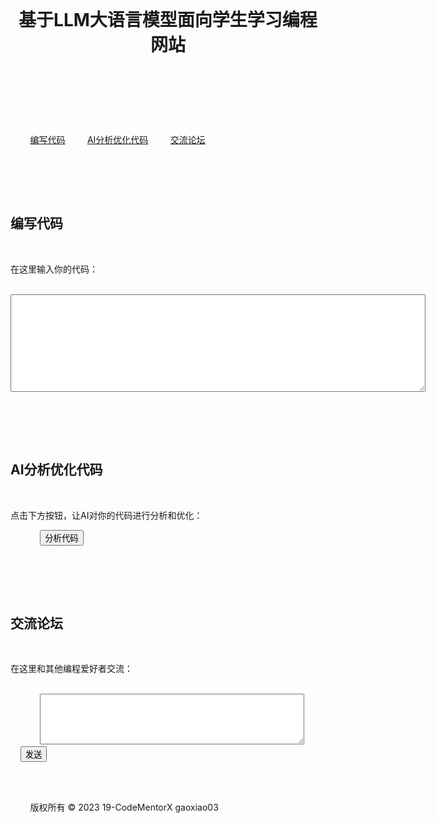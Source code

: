 <!DOCTYPE html>
<html>
<head>
    <title>基于LLM大语言模型面向学生学习编程网站</title>
    <style>
        body {
            font-family: Arial, sans-serif;
            background-color: #f2f2f2;
            margin: 0;
            padding: 0;
        }

        header {
            background-color: #333;
            color: #fff;
            text-align: center;
            padding: 10px;
        }

        nav {
            background-color: #eee;
            padding: 10px;
            display: flex;
            justify-content: center;
        }

        nav a {
            color: #333;
            text-decoration: none;
            margin: 0 10px;
            font-weight: bold;
        }

        main {
            padding: 20px;
            margin: 20px;
            background-color: #fff;
            border-radius: 5px;
            box-shadow: 0 2px 5px rgba(0, 0, 0, 0.1);
        }

        section {
            margin-bottom: 20px;
        }

        h1 {
            margin: 0;
        }

        footer {
            background-color: #333;
            color: #fff;
            text-align: center;
            padding: 10px;
        }

        #code-input {
            width: 100%;
            border: 1px solid #ccc;
            padding: 5px;
            font-size: 14px;
            resize: vertical;
        }

        #analyze-btn {
            background-color: #333;
            color: #fff;
            padding: 10px 20px;
            border: none;
            cursor: pointer;
            font-size: 16px;
        }

        #analysis-result {
            margin-top: 10px;
            padding: 5px;
            background-color: #f2f2f2;
            border: 1px solid #ccc;
        }
    </style>
<!DOCTYPE html>
<html>
<head>
    <title>基于LLM大语言模型面向学生学习编程网站</title>
    <style>
        /* 样式保持不变 */
    </style>
</head>
<body>
    <header>
        <h1>基于LLM大语言模型面向学生学习编程网站</h1>
    </header>

    <nav>
        <a href="#" id="code-btn">编写代码</a>
        <a href="#" id="ai-btn">AI分析优化代码</a>
        <a href="#" id="forum-btn">交流论坛</a>
    </nav>

    <main>
        <section id="code-section">
            <h2>编写代码</h2>
            <p>在这里输入你的代码：</p>
            <textarea id="code-input" rows="10" cols="80"></textarea>
        </section>

       <section id="ai-section">
            <h2>AI分析优化代码</h2>
            <p>点击下方按钮，让AI对你的代码进行分析和优化：</p>
            <button id="analyze-btn">分析代码</button>
            <div id="analysis-result"></div>
        </section>

        <section id="forum-section">
            <h2>交流论坛</h2>
            <p>在这里和其他编程爱好者交流：</p>
            <div id="forum-messages"></div>
            <textarea id="forum-input" rows="5" cols="50"></textarea>
            <button id="forum-send-btn">发送</button>
        </section>
    </main>

    <footer>
        版权所有 &copy; 2023 19-CodeMentorX gaoxiao03
    </footer>
    <script src="codemirror.js"></script>
    <script>
        const codeEditor = CodeMirror(document.getElementById('code-editor'), {
            value: '',
            mode: 'javascript',
            theme: 'default',
            lineNumbers: true,
            indentUnit: 4,
            indentWithTabs: false,
            autoCloseBrackets: true,
            matchBrackets: true,
            autofocus: true
        });

        analyzeBtn.addEventListener('click', async () => {
            const code = codeEditor.getValue().trim();
            if (code) {
                const optimizedCode = await analyzeAndOptimizeCode(code);
                codeEditor.setValue(optimizedCode);
            } else {
                analysisResult.innerText = '请输入代码';
            }
        });

        async function analyzeAndOptimizeCode(code) {
            // 发送请求给后端进行代码分析和优化
            // 返回优化后的代码
        }
    </script>
    <script>
        const codeBtn = document.getElementById('code-btn');
        const aiBtn = document.getElementById('ai-btn');
        const forumBtn = document.getElementById('forum-btn');
        const codeSection = document.getElementById('code-section');
        const aiSection = document.getElementById('ai-section');
        const forumSection = document.getElementById('forum-section');
        const analyzeBtn = document.getElementById('analyze-btn');
        const codeInput = document.getElementById('code-input');
        const analysisResult = document.getElementById('analysis-result');
        const forumMessages = document.getElementById('forum-messages');
        const forumInput = document.getElementById('forum-input');
        const forumSendBtn = document.getElementById('forum-send-btn');

        codeBtn.addEventListener('click', () => {
            codeSection.style.display = 'block';
            aiSection.style.display = 'none';
            forumSection.style.display = 'none';
        });

        aiBtn.addEventListener('click', () => {
            codeSection.style.display = 'none';
            aiSection.style.display = 'block';
            forumSection.style.display = 'none';
        });

        forumBtn.addEventListener('click', () => {
            codeSection.style.display = 'none';
            aiSection.style.display = 'none';
            forumSection.style.display = 'block';
        });

        analyzeBtn.addEventListener('click', () => {
            const code = codeInput.value.trim();
            if (code) {
                // 发送请求给AI分析优化代码
                // 并显示分析结果
                const result = analyzeCode(code);
                analysisResult.innerText = result;
            } else {
                analysisResult.innerText = '请输入代码';
            }
        });

        forumSendBtn.addEventListener('click', () => {
            const message = forumInput.value.trim();
            if (message) {
                // 在这里添加发送消息的逻辑
                const messageElement = document.createElement('p');
                messageElement.textContent = message;
                forumMessages.appendChild(messageElement);

                // 清空输入框
                forumInput.value = '';
            } else {
                alert('请输入消息');
            }
        });

        function analyzeCode(code) {
            // 在这里可以使用AI模型对代码进行分析处理
            // 返回分析结果
            return '这是代码的分析结果';
        }
    </script>
    <script>
        /*上面已有的代码保持不变*/

        // 用于保存论坛消息
        let forumMessages = [];

        // 模拟一些初始消息
        forumMessages.push({
            username: 'User1',
            message: '欢迎来到论坛！'
        });
        forumMessages.push({
            username: 'User2',
            message: '大家好！'
        });

        // 在页面加载时显示初始消息
        window.addEventListener('load', () => {
            displayForumMessages();
        });
  // 显示论坛消息
  function displayForumMessages() {
            forumMessages.forEach((message) => {
                const messageElement = document.createElement('p');
                messageElement.textContent = `${message.username}: ${message.message}`;
                forumMessages.appendChild(messageElement);
            });
        }

        // 发送按钮点击事件处理函数
        forumSendBtn.addEventListener('click', () => {
            const message = forumInput.value.trim();
            if (message) {
                const username = prompt('请输入您的用户名：');
                if (username) {
                    // 创建新的消息对象
                    const newMessage = {
                        username: username,
                        message: message
                    };

                    // 将消息加入论坛消息数组
                    forumMessages.push(newMessage);

                    // 清空输入框
                    forumInput.value = '';

                    // 清空论坛消息区域并重新显示所有消息
                    clearForumMessages();
                    displayForumMessages();
                } else {
                    alert('请输入用户名');
                }
            } else {
                alert('请输入消息');
            }
        });

        // 清空论坛消息区域
        function clearForumMessages() {
            while (forumMessages.firstChild) {
                forumMessages.removeChild(forumMessages.firstChild);
            }
        }
    </script>
    <script>
        /* 上述代码不变 */
    
        analyzeBtn.addEventListener('click', async () => {
            const code = codeInput.value.trim();
            if (code) {
                const optimizedCode = await analyzeAndOptimizeCode(code);
                analysisResult.innerText = optimizedCode;
            } else {
                analysisResult.innerText = '请输入代码';
            }
        });
    
        async function analyzeAndOptimizeCode(code) {
            try {
                const response = await fetch('/analyze', {
                    method: 'POST',
                    headers: {
                        'Content-Type': 'application/json'
                    },
                    body: JSON.stringify({ code })
                });
                const data = await response.json();
                if (response.ok) {
                    return data.optimizedCode;
                } else {
                    throw new Error(data.error);
                }
            } catch (error) {
                console.error(error);
                return '代码优化失败';
            }
        }
    </script>
</body>
</html>